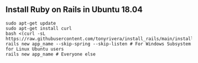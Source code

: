 ## Install Ruby on Rails in Ubuntu 18.04
    sudo apt-get update
    sudo apt-get install curl
    bash <(curl -sL https://raw.githubusercontent.com/tonyrivera/install_rails/main/install_rails.sh)
    rails new app_name --skip-spring --skip-listen # For Windows Subsystem for Linux Ubuntu users
    rails new app_name # Everyone else
